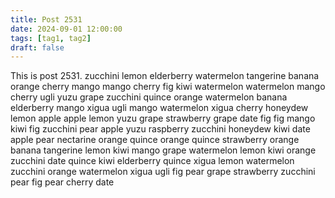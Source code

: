 ```yaml
---
title: Post 2531
date: 2024-09-01 12:00:00
tags: [tag1, tag2]
draft: false
---
```

This is post 2531.
zucchini
lemon
elderberry
watermelon
tangerine
banana
orange
cherry
mango
mango
cherry
fig
kiwi
watermelon
watermelon
mango
cherry
ugli
yuzu
grape
zucchini
quince
orange
watermelon
banana
elderberry
mango
xigua
ugli
mango
watermelon
xigua
cherry
honeydew
lemon
apple
apple
lemon
yuzu
grape
strawberry
grape
date
fig
fig
mango
kiwi
fig
zucchini
pear
apple
yuzu
raspberry
zucchini
honeydew
kiwi
date
apple
pear
nectarine
orange
quince
orange
quince
strawberry
orange
banana
tangerine
lemon
kiwi
mango
grape
watermelon
lemon
kiwi
orange
zucchini
date
quince
kiwi
elderberry
quince
xigua
lemon
watermelon
zucchini
orange
watermelon
xigua
ugli
fig
pear
grape
strawberry
zucchini
pear
fig
pear
cherry
date
